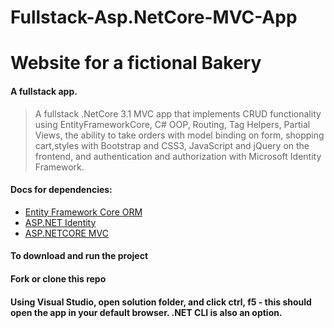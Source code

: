 # Fullstack-Asp.NetCore-MVC-App
# Website for a fictional Bakery
#### A fullstack app.

> A fullstack .NetCore 3.1 MVC app that implements CRUD functionality using EntityFrameworkCore, C# OOP, Routing, Tag Helpers, Partial Views, the ability to take orders with model binding on form, shopping cart,styles with Bootstrap and CSS3, JavaScript and jQuery on the frontend, and authentication and authorization with Microsoft Identity Framework.

#### Docs for dependencies:
* [Entity Framework Core ORM](https://docs.microsoft.com/en-us/ef/core/)
* [ASP.NET Identity](https://docs.microsoft.com/en-us/aspnet/identity/overview/getting-started/introduction-to-aspnet-identity)
* [ASP.NETCORE MVC](https://docs.microsoft.com/en-us/aspnet/core/mvc/overview)

#### To download and run the project
#### Fork or clone this repo
#### Using Visual Studio, open solution folder, and click ctrl, f5 - this should open the app in your default browser. .NET CLI is also an option.
